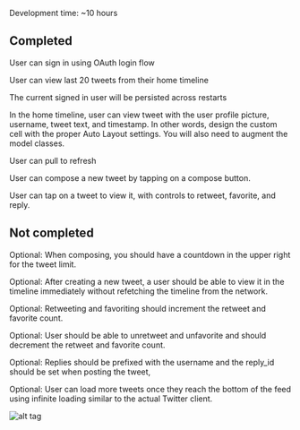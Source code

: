 Development time: ~10 hours

Completed
-------------
User can sign in using OAuth login flow

User can view last 20 tweets from their home timeline

The current signed in user will be persisted across restarts

In the home timeline, user can view tweet with the user profile picture, username, tweet text, and timestamp. In other words, design the custom cell with the proper Auto Layout settings. You will also need to augment the model classes.

User can pull to refresh

User can compose a new tweet by tapping on a compose button.

User can tap on a tweet to view it, with controls to retweet, favorite, and reply.



Not completed
-----------------
Optional: When composing, you should have a countdown in the upper right for the tweet limit.

Optional: After creating a new tweet, a user should be able to view it in the timeline immediately without refetching the timeline from the network.

Optional: Retweeting and favoriting should increment the retweet and favorite count.

Optional: User should be able to unretweet and unfavorite and should decrement the retweet and favorite count.

Optional: Replies should be prefixed with the username and the reply_id should be set when posting the tweet,

Optional: User can load more tweets once they reach the bottom of the feed using infinite loading similar to the actual Twitter client.



![alt tag](https://raw.github.com/dtycoon/tweetsie/master/tweetsie.gif)
